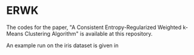 # ERWK
The codes for the paper, "A Consistent Entropy-Regularized Weighted k-Means
Clustering Algorithm" is available at this repository.

An example run on the iris dataset is given in
